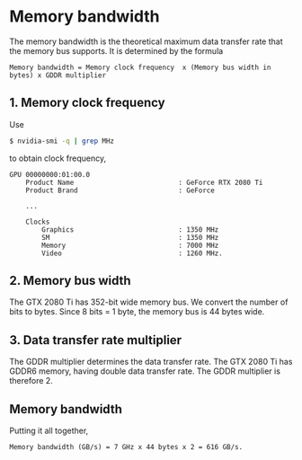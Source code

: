 # Memory bandwidth
 
The memory bandwidth is the theoretical maximum data transfer rate that the memory bus supports.
It is determined by the formula
```
Memory bandwidth = Memory clock frequency  x (Memory bus width in bytes) x GDDR multiplier
```

## 1. Memory clock frequency
Use 
```bash
$ nvidia-smi -q | grep MHz
```
to obtain clock frequency,
```
GPU 00000000:01:00.0
    Product Name                          : GeForce RTX 2080 Ti
    Product Brand                         : GeForce

    ...

    Clocks
        Graphics                          : 1350 MHz
        SM                                : 1350 MHz
        Memory                            : 7000 MHz
        Video                             : 1260 MHz.
```

## 2. Memory bus width
The GTX 2080 Ti has 352-bit wide memory bus. We convert the number of bits to bytes. Since 8 bits = 1 byte, the memory bus is 44 bytes wide.

## 3. Data transfer rate multiplier
The GDDR multiplier determines the data transfer rate. 
The GTX 2080 Ti has GDDR6 memory, having double data transfer rate. The GDDR multiplier is therefore
2.

## Memory bandwidth
Putting it all together,

```
Memory bandwidth (GB/s) = 7 GHz x 44 bytes x 2 = 616 GB/s.
```
